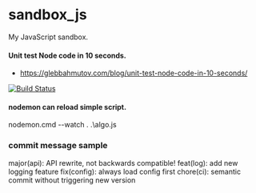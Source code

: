 # sandbox_js

My JavaScript sandbox.

#### Unit test Node code in 10 seconds.
- https://glebbahmutov.com/blog/unit-test-node-code-in-10-seconds/


[![Build Status](https://travis-ci.org/dev001hajipro/sandbox_js.svg?branch=master)](https://travis-ci.org/dev001hajipro/sandbox_js)

#### nodemon can reload simple script.
 nodemon.cmd --watch . .\algo.js


### commit message sample
  major(api): API rewrite, not backwards compatible!
  feat(log): add new logging feature
  fix(config): always load config first
  chore(ci): semantic commit without triggering new version